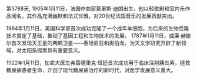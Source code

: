 第3788天, 1905年1月11日，法国作曲家莫里斯·迪朗出生，他以轻歌剧和室内乐作品闻名，其作品充满幽默和法式优雅，对20世纪法国音乐的发展贡献突出。

1964年1月11日，美国科学家首次成功克隆了一个成年羊细胞，为后来的生物克隆技术奠定了基础，推动了基因工程和生物技术的发展。
1787年1月11日，威廉·赫歇尔首次发现天王星的两颗卫星——泰坦尼亚和奥伯龙，为天文学研究开辟了新领域，对太阳系探索具有重要意义。

1922年1月11日，加拿大医生弗雷德里克·班廷首次成功用于临床注射胰岛素，拯救糖尿病患者生命，开创了现代糖尿病治疗的新时代，对医学发展意义重大。
